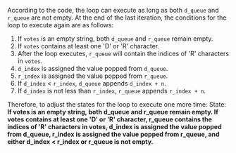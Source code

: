 According to the code, the loop can execute as long as both `d_queue` and `r_queue` are not empty. At the end of the last iteration, the conditions for the loop to execute again are as follows:
1. If `votes` is an empty string, both `d_queue` and `r_queue` remain empty.
2. If `votes` contains at least one 'D' or 'R' character.
3. After the loop executes, `r_queue` will contain the indices of 'R' characters in `votes`.
4. `d_index` is assigned the value popped from `d_queue`.
5. `r_index` is assigned the value popped from `r_queue`.
6. If `d_index` < `r_index`, `d_queue` appends `d_index + n`.
7. If `d_index` is not less than `r_index`, `r_queue` appends `r_index + n`.

Therefore, to adjust the states for the loop to execute one more time:
State: **If votes is an empty string, both d_queue and r_queue remain empty. If votes contains at least one 'D' or 'R' character, r_queue contains the indices of 'R' characters in votes, d_index is assigned the value popped from d_queue, r_index is assigned the value popped from r_queue, and either d_index < r_index or r_queue is not empty.**